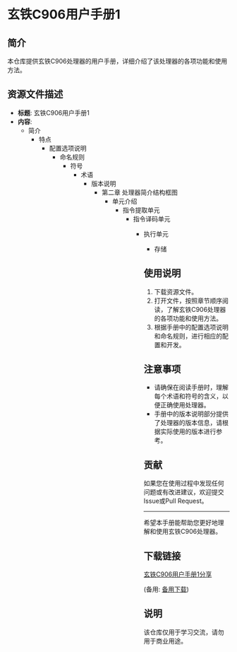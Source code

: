 # 玄铁C906用户手册1

## 简介
本仓库提供玄铁C906处理器的用户手册，详细介绍了该处理器的各项功能和使用方法。

## 资源文件描述
- **标题**: 玄铁C906用户手册1
- **内容**:
  - 简介
    - 特点
      - 配置选项说明
        - 命名规则
          - 符号
            - 术语
              - 版本说明
                - 第二章 处理器简介结构框图
                  - 单元介绍
                    - 指令提取单元
                      - 指令译码单元
                        - 执行单元
                          - 存储

                          ## 使用说明
                          1. 下载资源文件。
                          2. 打开文件，按照章节顺序阅读，了解玄铁C906处理器的各项功能和使用方法。
                          3. 根据手册中的配置选项说明和命名规则，进行相应的配置和开发。

                          ## 注意事项
                          - 请确保在阅读手册时，理解每个术语和符号的含义，以便正确使用处理器。
                          - 手册中的版本说明部分提供了处理器的版本信息，请根据实际使用的版本进行参考。

                          ## 贡献
                          如果您在使用过程中发现任何问题或有改进建议，欢迎提交Issue或Pull Request。

                          ---

                          希望本手册能帮助您更好地理解和使用玄铁C906处理器。

                          ## 下载链接
                          [玄铁C906用户手册1分享](https://pan.quark.cn/s/b3f78ce3d2af) 

                          (备用: [备用下载](https://pan.baidu.com/s/110RolIm6D1XrCKdgNNtRew?pwd=1234))

                          ## 说明

                          该仓库仅用于学习交流，请勿用于商业用途。
